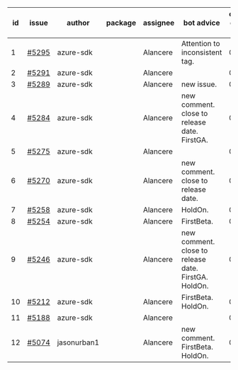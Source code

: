 | id | issue | author | package | assignee | bot advice | created date of issue | target release date | date from target |
| ------ | ------ | ------ | ------ | ------ | ------ | ------ | ------ | :-----: |
| 1 | [#5295](https://github.com/Azure/sdk-release-request/issues/5295) | azure-sdk |  | Alancere | Attention to inconsistent tag. | 06-25 | 07-26 |  |
| 2 | [#5291](https://github.com/Azure/sdk-release-request/issues/5291) | azure-sdk |  | Alancere |  | 06-25 | 07-25 |  |
| 3 | [#5289](https://github.com/Azure/sdk-release-request/issues/5289) | azure-sdk |  | Alancere | new issue. | 06-25 | 07-25 |  |
| 4 | [#5284](https://github.com/Azure/sdk-release-request/issues/5284) | azure-sdk |  | Alancere | new comment. close to release date. FirstGA. | 06-21 | 06-28 | 1 |
| 5 | [#5275](https://github.com/Azure/sdk-release-request/issues/5275) | azure-sdk |  | Alancere |  | 06-14 | 07-26 |  |
| 6 | [#5270](https://github.com/Azure/sdk-release-request/issues/5270) | azure-sdk |  | Alancere | new comment. close to release date. | 06-11 | 06-28 | 1 |
| 7 | [#5258](https://github.com/Azure/sdk-release-request/issues/5258) | azure-sdk |  | Alancere | HoldOn. | 06-06 | 06-21 |  |
| 8 | [#5254](https://github.com/Azure/sdk-release-request/issues/5254) | azure-sdk |  | Alancere | FirstBeta. | 06-05 | 06-21 |  |
| 9 | [#5246](https://github.com/Azure/sdk-release-request/issues/5246) | azure-sdk |  | Alancere | new comment. close to release date. FirstGA. HoldOn. | 06-05 | 06-27 | 0 |
| 10 | [#5212](https://github.com/Azure/sdk-release-request/issues/5212) | azure-sdk |  | Alancere | FirstBeta. HoldOn. | 05-21 | 06-21 |  |
| 11 | [#5188](https://github.com/Azure/sdk-release-request/issues/5188) | azure-sdk |  | Alancere |  | 05-08 | 06-21 |  |
| 12 | [#5074](https://github.com/Azure/sdk-release-request/issues/5074) | jasonurban1 |  | Alancere | new comment. FirstBeta. HoldOn. | 03-22 | 05-24 |  |
